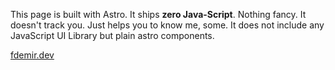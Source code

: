 This page is built with Astro. It ships **zero Java-Script**. Nothing fancy. It doesn't track you. Just helps you to know me, some. It does not include any JavaScript UI Library but plain astro components.


[fdemir.dev](https://fdemir.dev)
